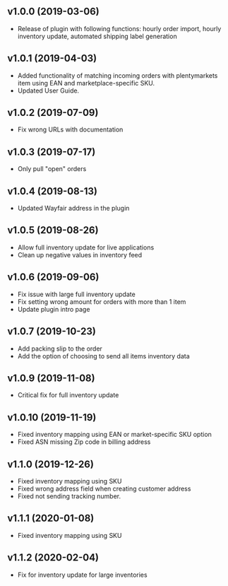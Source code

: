 ﻿## v1.0.0 (2019-03-06)
- Release of plugin with following functions: hourly order import, hourly inventory update, automated shipping label generation

## v1.0.1 (2019-04-03)
- Added functionality of matching incoming orders with plentymarkets item using EAN and marketplace-specific SKU.
- Updated User Guide.

## v1.0.2 (2019-07-09)
- Fix wrong URLs with documentation

## v1.0.3 (2019-07-17)
- Only pull "open" orders

## v1.0.4 (2019-08-13)
- Updated Wayfair address in the plugin

## v1.0.5 (2019-08-26)
- Allow full inventory update for live applications
- Clean up negative values in inventory feed

## v1.0.6 (2019-09-06)
- Fix issue with large full inventory update
- Fix setting wrong amount for orders with more than 1 item
- Update plugin intro page

## v1.0.7 (2019-10-23)
- Add packing slip to the order 
- Add the option of choosing to send all items inventory data

## v1.0.9 (2019-11-08)
- Critical fix for full inventory update

## v1.0.10 (2019-11-19)
- Fixed inventory mapping using EAN or market-specific SKU option
- Fixed ASN missing Zip code in billing address

## v1.1.0 (2019-12-26)
- Fixed inventory mapping using SKU
- Fixed wrong address field when creating customer address
- Fixed not sending tracking number.

## v1.1.1 (2020-01-08)
- Fixed inventory mapping using SKU

## v1.1.2 (2020-02-04)
- Fix for inventory update for large inventories
